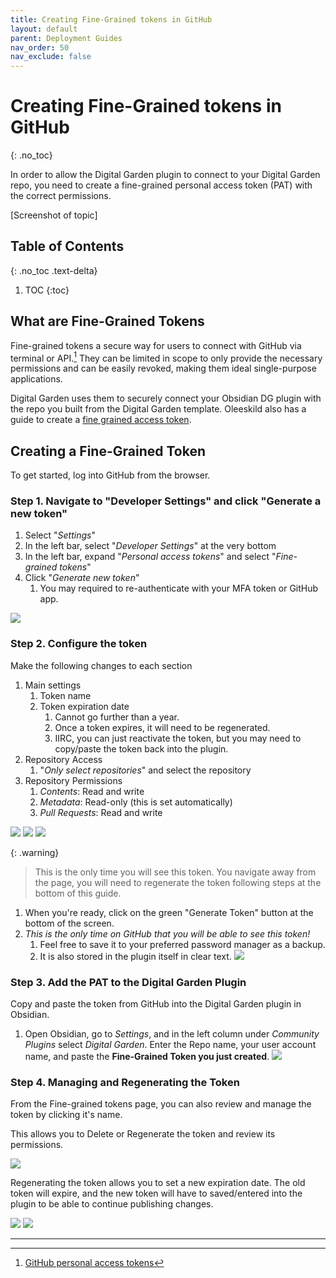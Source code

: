 ```yaml
---
title: Creating Fine-Grained tokens in GitHub
layout: default
parent: Deployment Guides
nav_order: 50
nav_exclude: false
---
```

# Creating Fine-Grained tokens in GitHub
{: .no_toc}

In order to allow the Digital Garden plugin to connect to your Digital Garden repo, you need to create a fine-grained personal access token (PAT) with the correct permissions.

[Screenshot of topic]

## Table of Contents
{: .no_toc .text-delta}
1. TOC
{:toc}


## What are Fine-Grained Tokens
Fine-grained tokens a secure way for users to connect with GitHub via terminal or API.[^1] They can be limited in scope to only provide the necessary permissions and can be easily revoked, making them ideal single-purpose applications.

Digital Garden uses them to securely connect your Obsidian DG plugin with the repo you built from the Digital Garden template. Oleeskild also has a guide to create a [fine grained access token](https://dg-docs.ole.dev/advanced/fine-grained-access-token/).

## Creating a Fine-Grained Token
To get started, log into GitHub from the browser.

### Step 1. Navigate to "Developer Settings" and click "Generate a new token"
1. Select "*Settings*"
2. In the left bar, select "*Developer Settings*" at the very bottom
3. In the left bar, expand "*Personal access tokens*" and select "*Fine-grained tokens*"
4. Click "*Generate new token*"
	1. You may required to re-authenticate with your MFA token or GitHub app.

![](../assets/images/fine-grained-tokens.png)

### Step 2. Configure the token
Make the following changes to each section

1. Main settings
	1. Token name
	2. Token expiration date
		1. Cannot go further than a year.
		2. Once a token expires, it will need to be regenerated.
		3. IIRC, you can just reactivate the token, but you may need to copy/paste the token back into the plugin.
2. Repository Access
	1. "*Only select repositories*" and select the repository
3. Repository Permissions
	1. *Contents*: Read and write
	2. *Metadata*: Read-only (this is set automatically)
	3. *Pull Requests*: Read and write

![](../assets/images/fine-grained-tokens-1.png)
![](../assets/images/fine-grained-tokens-2.png)
![](../assets/images/fine-grained-tokens-3.png)


{: .warning}
> This is the only time you will see this token. You navigate away from the page, you will need to regenerate the token following steps at the bottom of this guide.

1. When you're ready, click on the green "Generate Token" button at the bottom of the screen.
2. *This is the only time on GitHub that you will be able to see this token!*
	1. Feel free to save it to your preferred password manager as a backup.
	2. It is also stored in the plugin itself in clear text.
![](../assets/images/fine-grained-tokens-4.png)

### Step 3. Add the PAT to the Digital Garden Plugin
Copy and paste the token from GitHub into the Digital Garden plugin in Obsidian.

1. Open Obsidian, go to *Settings*, and in the left column under *Community Plugins* select *Digital Garden*. Enter the Repo name, your user account name, and paste the **Fine-Grained Token you just created**.
![](../assets/images/fine-grained-tokens-5.png)

### Step 4. Managing and Regenerating the Token

From the Fine-grained tokens page, you can also review and manage the token by clicking it's name. 

This allows you to Delete or Regenerate the token and review its permissions. 

![](../assets/images/fine-grained-tokens-6.png)

Regenerating the token allows you to set a new expiration date. The old token will expire, and the new token will have to saved/entered into the plugin to be able to continue publishing changes.

![](../assets/images/fine-grained-tokens-7.png)
![](../assets/images/fine-grained-tokens-8.png)


---

[^1]: [GitHub personal access tokens](https://graphite.dev/guides/github-personal-access-token)
